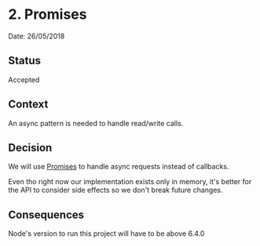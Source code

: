 # 2. Promises 

Date: 26/05/2018

## Status

Accepted

## Context

An async pattern is needed to handle read/write calls.

## Decision

We will use [Promises](https://developer.mozilla.org/en-US/docs/Web/JavaScript/Reference/Global_Objects/Promise) to handle
async requests instead of callbacks.

Even tho right now our implementation exists only in memory, it's better for the API to consider side effects so we don't
break future changes.

## Consequences

Node's version to run this project will have to be above 6.4.0
